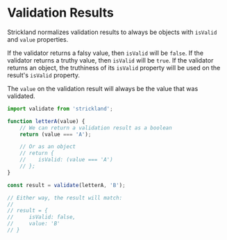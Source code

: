 # Validation Results

Strickland normalizes validation results to always be objects with `isValid` and `value` properties.

If the validator returns a falsy value, then `isValid` will be `false`. If the validator returns a truthy value, then `isValid` will be `true`. If the validator returns an object, the truthiness of its `isValid` property will be used on the result's `isValid` property.

The `value` on the validation result will always be the value that was validated.

```jsx
import validate from 'strickland';

function letterA(value) {
    // We can return a validation result as a boolean
    return (value === 'A');

    // Or as an object
    // return {
    //    isValid: (value === 'A')
    // };
}

const result = validate(letterA, 'B');

// Either way, the result will match:
//
// result = {
//     isValid: false,
//     value: 'B'
// }
```

